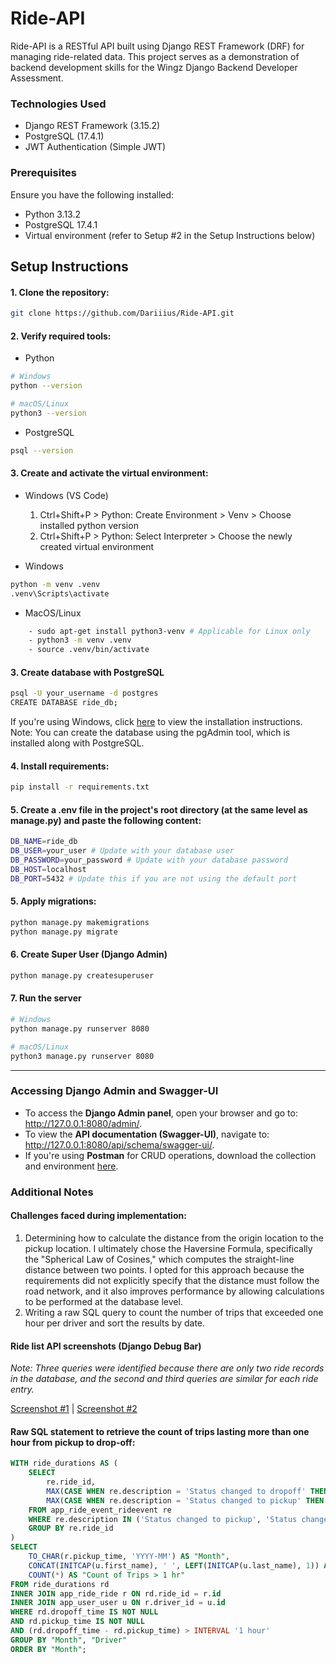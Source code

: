 # Ride-API

Ride-API is a RESTful API built using Django REST Framework (DRF) for managing ride-related data. This project serves as a demonstration of backend development skills for the Wingz Django Backend Developer Assessment.

### Technologies Used
- Django REST Framework (3.15.2)
- PostgreSQL (17.4.1)
- JWT Authentication (Simple JWT)

### Prerequisites
Ensure you have the following installed:
- Python 3.13.2
- PostgreSQL 17.4.1
- Virtual environment (refer to Setup #2 in the Setup Instructions below)

## Setup Instructions
#### 1. Clone the repository:
```sh
git clone https://github.com/Dariiius/Ride-API.git
```

#### 2. Verify required tools:
- Python
```sh
# Windows
python --version 

# macOS/Linux
python3 --version
```

- PostgreSQL
```sh
psql --version
```

#### 3. Create and activate the virtual environment:
- Windows (VS Code)
	1. Ctrl+Shift+P > Python: Create Environment > Venv > Choose installed python version
	2. Ctrl+Shift+P > Python: Select Interpreter > Choose the newly created virtual environment

- Windows
```sh
python -m venv .venv
.venv\Scripts\activate
```

- MacOS/Linux 
```sh
	- sudo apt-get install python3-venv # Applicable for Linux only
	- python3 -m venv .venv
	- source .venv/bin/activate
```

#### 3. Create database with PostgreSQL
```sh
psql -U your_username -d postgres
CREATE DATABASE ride_db;
```

If you're using Windows, click [here](https://medium.com/@zum.hatice/how-to-create-a-postgresql-db-and-connect-in-windows-b26eaa48c7fb) to view the installation instructions.  
Note: You can create the database using the pgAdmin tool, which is installed along with PostgreSQL.

#### 4. Install requirements:
```sh
pip install -r requirements.txt
```

#### 5. Create a .env file in the project's root directory (at the same level as manage.py) and paste the following content:
```sh
DB_NAME=ride_db
DB_USER=your_user # Update with your database user
DB_PASSWORD=your_password # Update with your database password
DB_HOST=localhost
DB_PORT=5432 # Update this if you are not using the default port
```

#### 5. Apply migrations:
```sh
python manage.py makemigrations
python manage.py migrate
```

#### 6. Create Super User (Django Admin)
```sh
python manage.py createsuperuser
```

#### 7. Run the server
```sh
# Windows
python manage.py runserver 8080

# macOS/Linux
python3 manage.py runserver 8080
```

---

### Accessing Django Admin and Swagger-UI
- To access the **Django Admin panel**, open your browser and go to: http://127.0.0.1:8080/admin/.
- To view the **API documentation (Swagger-UI)**, navigate to: http://127.0.0.1:8080/api/schema/swagger-ui/.
- If you're using **Postman** for CRUD operations, download the collection and environment [here](https://drive.google.com/file/d/1l5K1UrN-8nFe62Y1IndV7PGR2MczuEed/view?usp=sharing).


### Additional Notes
#### Challenges faced during implementation:
1. Determining how to calculate the distance from the origin location to the pickup location. I ultimately chose the Haversine Formula, specifically the "Spherical Law of Cosines," which computes the straight-line distance between two points. I opted for this approach because the requirements did not explicitly specify that the distance must follow the road network, and it also improves performance by allowing calculations to be performed at the database level.
2. Writing a raw SQL query to count the number of trips that exceeded one hour per driver and sort the results by date.

#### Ride list API screenshots (Django Debug Bar)
*Note: Three queries were identified because there are only two ride records in the database, and the second and third queries are similar for each ride entry.*

[Screenshot #1](https://drive.google.com/file/d/1owhyS0lkGasUEGDR6ozbHRym2SALlror/view?usp=sharing) | [Screenshot #2](https://drive.google.com/file/d/1gZleE9gDJKIfbPAW9WCsb8Q2Tjzmxxn_/view?usp=sharing)


#### Raw SQL statement to retrieve the count of trips lasting more than one hour from pickup to drop-off:
```sql
WITH ride_durations AS (
    SELECT 
        re.ride_id,
        MAX(CASE WHEN re.description = 'Status changed to dropoff' THEN re.created_at END) AS dropoff_time,
        MAX(CASE WHEN re.description = 'Status changed to pickup' THEN re.created_at END) AS pickup_time
    FROM app_ride_event_rideevent re
    WHERE re.description IN ('Status changed to pickup', 'Status changed to dropoff')
    GROUP BY re.ride_id
)
SELECT 
    TO_CHAR(r.pickup_time, 'YYYY-MM') AS "Month",
    CONCAT(INITCAP(u.first_name), ' ', LEFT(INITCAP(u.last_name), 1)) AS "Driver",
    COUNT(*) AS "Count of Trips > 1 hr"
FROM ride_durations rd
INNER JOIN app_ride_ride r ON rd.ride_id = r.id
INNER JOIN app_user_user u ON r.driver_id = u.id
WHERE rd.dropoff_time IS NOT NULL 
AND rd.pickup_time IS NOT NULL
AND (rd.dropoff_time - rd.pickup_time) > INTERVAL '1 hour'
GROUP BY "Month", "Driver"
ORDER BY "Month";
```